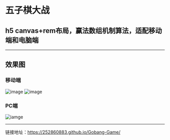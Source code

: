 # 五子棋大战
## h5 canvas+rem布局，赢法数组机制算法，适配移动端和电脑端
---
## 效果图

### 移动端
![image](http://wx1.sinaimg.cn/mw690/a73bc6a1ly1fkb43so61aj20al0itaev.jpg)
![image](http://wx1.sinaimg.cn/mw690/a73bc6a1ly1fkb43xoynsj20al0itn1v.jpg)

### PC端
![iamge](http://wx4.sinaimg.cn/mw690/a73bc6a1ly1fkb4fqkofbj21400ld4b1.jpg)

---
链接地址：https://252860883.github.io/Gobang-Game/
